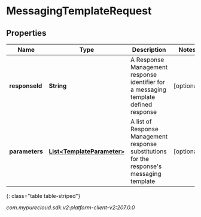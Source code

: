 # MessagingTemplateRequest


## Properties

| Name | Type | Description | Notes |
| ------------ | ------------- | ------------- | ------------- |
| **responseId** | **String** | A Response Management response identifier for a messaging template defined response |  [optional] |
| **parameters** | [**List&lt;TemplateParameter&gt;**](TemplateParameter) | A list of Response Management response substitutions for the response's messaging template |  [optional] |
{: class="table table-striped"}




_com.mypurecloud.sdk.v2:platform-client-v2:207.0.0_
